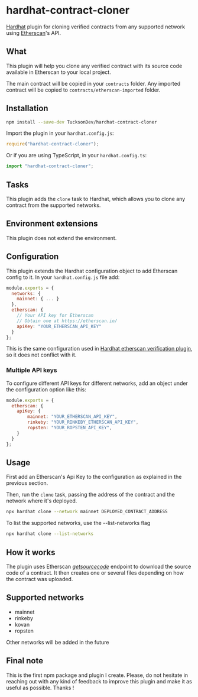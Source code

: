 # hardhat-contract-cloner

[Hardhat](https://hardhat.org) plugin for cloning verified contracts from any supported network using [Etherscan](https://etherscan.io/)'s API.

## What

This plugin will help you clone any verified contract with its source code available in Etherscan to your local project.

The main contract will be copied in your `contracts` folder. Any imported contract will be copied to `contracts/etherscan-imported` folder.

## Installation

```bash
npm install --save-dev TucksonDev/hardhat-contract-cloner
```

Import the plugin in your `hardhat.config.js`:

```js
require("hardhat-contract-cloner");
```

Or if you are using TypeScript, in your `hardhat.config.ts`:

```ts
import "hardhat-contract-cloner";
```

## Tasks

This plugin adds the `clone` task to Hardhat, which allows you to clone any contract from the supported networks.

## Environment extensions

This plugin does not extend the environment.

## Configuration

This plugin extends the Hardhat configuration object to add Etherscan config to it. In your `hardhat.config.js` file add:

```js
module.exports = {
  networks: {
    mainnet: { ... }
  },
  etherscan: {
    // Your API key for Etherscan
    // Obtain one at https://etherscan.io/
    apiKey: "YOUR_ETHERSCAN_API_KEY"
  }
};
```
This is the same configuration used in [Hardhat etherscan verification plugin](https://raw.githubusercontent.com/NomicFoundation/hardhat/master/packages/hardhat-etherscan), so it does not conflict with it.

### Multiple API keys

To configure different API keys for different networks, add an object under the configuration option like this:

```js
module.exports = {
  etherscan: {
    apiKey: {
        mainnet: "YOUR_ETHERSCAN_API_KEY",
        rinkeby: "YOUR_RINKEBY_ETHERSCAN_API_KEY",
        ropsten: "YOUR_ROPSTEN_API_KEY",
    }
  }
};
```

## Usage

First add an Etherscan's Api Key to the configuration as explained in the previous section.

Then, run the `clone` task, passing the address of the contract and the network where it's deployed.
```bash
npx hardhat clone --network mainnet DEPLOYED_CONTRACT_ADDRESS
```

To list the supported networks, use the --list-networks flag
```bash
npx hardhat clone --list-networks
```

## How it works

The plugin uses Etherscan [_getsourcecode_](https://docs.etherscan.io/api-endpoints/contracts#get-contract-source-code-for-verified-contract-source-codes) endpoint to download the source code of a contract. It then creates one or several files depending on how the contract was uploaded.

## Supported networks
- mainnet
- rinkeby
- kovan
- ropsten

Other networks will be added in the future

## Final note
This is the first npm package and plugin I create. Please, do not hesitate in reaching out with any kind of feedback to improve this plugin and make it as useful as possible.
Thanks !